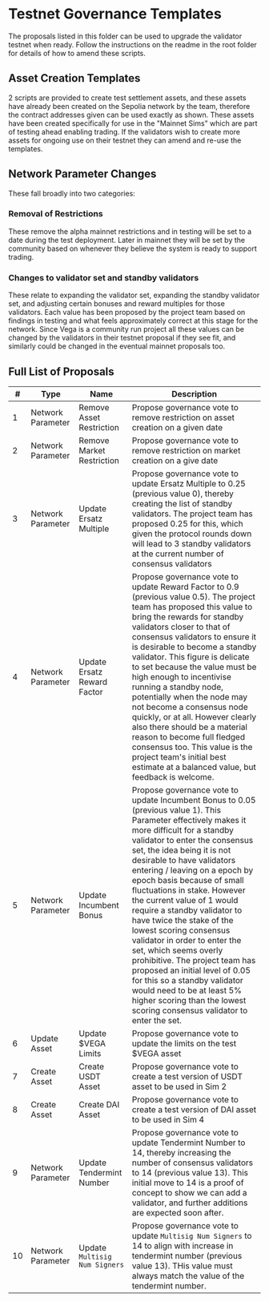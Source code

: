 # Testnet Governance Templates

The proposals listed in this folder can be used to upgrade the validator testnet when ready.
Follow the instructions on the readme in the root folder for details of how to amend these scripts.

## Asset Creation Templates

2 scripts are provided to create test settlement assets, and these assets have already been created on the Sepolia network by the team, therefore the contract addresses given can be used exactly as shown.  These assets have been created specifically for use in the "Mainnet Sims" which are part of testing ahead enabling trading.  If the validators wish to create more assets for ongoing use on their testnet they can amend and re-use the templates.

## Network Parameter Changes

These fall broadly into two categories:

### Removal of Restrictions

These remove the alpha mainnet restrictions and in testing will be set to a date during the test deployment.  Later in mainnet they will be set by the community based on whenever they believe the system is ready to support trading.

### Changes to validator set and standby validators

These relate to expanding the validator set, expanding the standby validator set, and adjusting certain bonuses and reward multiples for those validators.  Each value has been proposed by the project team based on findings in testing and what feels approximately correct at this stage for the network.  Since Vega is a community run project all these values can be changed by the validators in their testnet proposal if they see fit, and similarly could be changed in the eventual mainnet proposals too.


## Full List of Proposals


  | #   | Type           | Name                        | Description |
  | --- | -------------- |---------------------------- |----------- |
  | 1   | Network Parameter  |Remove Asset Restriction     |Propose governance vote to remove restriction on asset creation on a given date      |
  | 2   | Network Parameter  |Remove Market Restriction    |Propose governance vote to remove restriction on market creation on a give date      |
  | 3   | Network Parameter  |Update Ersatz Multiple       |Propose governance vote to update Ersatz Multiple to 0.25 (previous value 0), thereby creating the list of standby validators.  The project team has proposed 0.25 for this, which given the protocol rounds down will lead to 3 standby validators at the current number of consensus validators         |
  | 4   | Network Parameter  |Update Ersatz Reward Factor  |Propose governance vote to update Reward Factor to 0.9 (previous value 0.5). The project team has proposed this value to bring the rewards for standby validators closer to that of consensus validators to ensure it is desirable to become a standby validator.  This figure is delicate to set because the value must be high enough to incentivise running a standby node, potentially when the node may not become a consensus node quickly, or at all.  However clearly also there should be a material reason to become full fledged consensus too. This value is the project team's initial best estimate at a balanced value, but feedback is welcome.|
  | 5  | Network Parameter  |Update Incumbent Bonus       |Propose governance vote to update Incumbent Bonus to 0.05 (previous value 1).  This Parameter effectively makes it more difficult for a standby validator to enter the consensus set, the idea being it is not desirable to have validators entering / leaving on a epoch by epoch basis because of small fluctuations in stake.  However the current value of 1 would require a standby validator to have twice the stake of the lowest scoring consensus validator in order to enter the set, which seems overly prohibitive.  The project team has proposed an initial level of 0.05 for this so a standby validator would need to be at least 5% higher scoring than the lowest scoring consensus validator to enter the set.          |
  | 6   | Update Asset   |Update $VEGA Limits          |Propose governance vote to update the limits on the test $VEGA asset|
  | 7   | Create Asset   |Create USDT Asset            |Propose governance vote to create a test version of USDT asset to be used in Sim 2      |
  | 8   | Create Asset   |Create DAI Asset             |Propose governance vote to create a test version of DAI asset to be used in Sim 4       |
  | 9  | Network Parameter  |Update Tendermint Number     |Propose governance vote to update Tendermint Number to 14, thereby increasing the number of consensus validators to 14 (previous value 13).  This initial move to 14 is a proof of concept to show we can add a validator, and further additions are expected soon after.       |
  | 10  | Network Parameter  |Update `Multisig Num Signers`  |Propose governance vote to update `Multisig Num Signers` to 14 to align with increase in tendermint number (previous value 13).  THis value must always match the value of the tendermint number.       |
